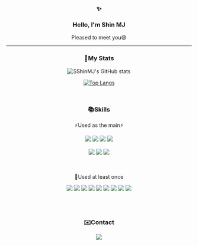 <div align=center>
  
### ✨
### Hello, I'm Shin MJ
Pleased to meet you😄 

<hr>

### 🌱My Stats

![SShinMJ's GitHub stats](https://github-readme-stats.vercel.app/api?username=sshinmj&count_private=true&show_icons=true&theme=radical)

[![Top Langs](https://github-readme-stats.vercel.app/api/top-langs/?username=sshinmj&layout=compact&theme=radical)](https://github.com/anuraghazra/github-readme-stats)

<br>

###  :books:Skills
⚡Used as the main⚡

<img src="https://img.shields.io/badge/HTML5-E34F26?style=flat-square&logo=HTML5&logoColor=white" />
<img src="https://img.shields.io/badge/CSS3-1572B6?style=flat-square&logo=CSS3&logoColor=white" />
<img src="https://img.shields.io/badge/JavaScript-F7DF1E?style=flat-square&logo=JavaScript&logoColor=white" />
<img src="https://img.shields.io/badge/React-61DAFB?style=flat-square&logo=React&logoColor=skyblue" />
<br><br>
<img src="https://img.shields.io/badge/JAVA-007396?style=flat-square&logo=JAVA&logoColor=white" />
<img src="https://img.shields.io/badge/Spring-6DB33F?style=flat-square&logo=jQuery&logoColor=white" />
<img src="https://img.shields.io/badge/SpringBoot-6DB33F?style=flat-square&logo=SpringBoot&logoColor=white" />

<br><br>
🤔Used at least once

<img src="https://img.shields.io/badge/python-3776AB?style=flat-square&logo=python&logoColor=white" />
<img src="https://img.shields.io/badge/C-A8B9CC?style=flat-square&logo=C&logoColor=white" />
<img src="https://img.shields.io/badge/Tomcat-F8DC75?style=flat-square&logo=Apachetomcat&logoColor=white" />
<img src="https://img.shields.io/badge/MySQL-4479A1?style=flat-square&logo=MySQL&logoColor=white" />
<img src="https://img.shields.io/badge/Oracle-4479A1?style=flat-square&logo=Oracle&logoColor=white" />
<img src="https://img.shields.io/badge/Flask-000000?style=flat-square&logo=Flask&logoColor=white" />
<img src="https://img.shields.io/badge/Jupyter-F37626?style=flat-square&logo=Jupyter&logoColor=white" />
<img src="https://img.shields.io/badge/jQuery-0769AD?style=flat-square&logo=jQuery&logoColor=white" />
<img src="https://img.shields.io/badge/AWS-232F3E?style=flat-square&logo=AWS&logoColor=white" />


<br><br>

###  :envelope:Contact

<a href="mailto:winny0678@naver.com" target="EA4335"><img src="https://img.shields.io/badge/Gmail-EA4335?style=flat-square&logo=Gmail&logoColor=white" ></a>

</div>
